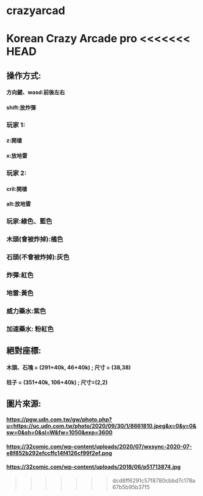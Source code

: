 # crazyarcad

Korean Crazy Arcade pro
<<<<<<< HEAD
=======

## 操作方式:

#### 方向鍵、wasd:前後左右

#### shift:放炸彈

### 玩家 1:

#### z:開槍

#### x:放地雷

### 玩家 2:

#### cril:開槍

#### alt:放地雷

### 玩家:綠色、藍色

### 木頭(會被炸掉):橘色

### 石頭(不會被炸掉):灰色

### 炸彈:紅色

### 地雷:黃色

### 威力藥水:紫色

### 加速藥水: 粉紅色

## 絕對座標:

#### 木頭、石塊 = (291+40k, 46+40k) ; 尺寸 = (38,38)

#### 柱子 = (351+40k, 106+40k) ; 尺寸=(2,2)

## 圖片來源:

#### https://pgw.udn.com.tw/gw/photo.php?u=https://uc.udn.com.tw/photo/2020/09/30/1/8661810.jpeg&x=0&y=0&sw=0&sh=0&sl=W&fw=1050&exp=3600

#### https://32comic.com/wp-content/uploads/2020/07/wxsync-2020-07-e8f852b292efccffc14f4126cf99f2ef.png

#### https://32comic.com/wp-content/uploads/2018/06/p51713874.jpg

> > > > > > > dcd8ff6291c57f8780cbbd7c178a67b5b95b37f5
